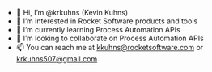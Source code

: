 - 👋 Hi, I’m @krkuhns (Kevin Kuhns)
- 👀 I’m interested in Rocket Software products and tools
- 🌱 I’m currently learning Process Automation APIs
- 💞️ I’m looking to collaborate on Process Automation APIs
- 📫 You can reach me at kkuhns@rocketsoftware.com or krkuhns507@gmail.com

<!---
krkuhns/krkuhns is a ✨ special ✨ repository because its `README.md` (this file) appears on your GitHub profile.
You can click the Preview link to take a look at your changes.
--->
